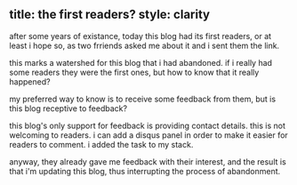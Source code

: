 title: the first readers?
style: clarity
---

after some years of existance, today this blog had its first readers,
or at least i hope so, as two frriends asked me about it and i sent
them the link.

this marks a watershed for this blog that i had abandoned. if i really
had some readers they were the first ones, but how to know that it
really happened?

my preferred way to know is to receive some feedback from them, but is
this blog receptive to feedback?

this blog's only support for feedback is providing contact
details. this is not welcoming to readers. i can add a disqus panel in
order to make it easier for readers to comment. i added the task to my
stack.

anyway, they already gave me feedback with their interest, and the
result is that i'm updating this blog, thus interrupting the process
of abandonment.
